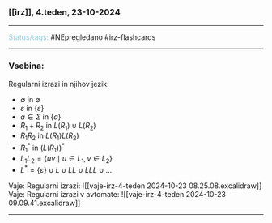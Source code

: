 ### [[irz]], 4.teden, 23-10-2024
---

<font color="#92cddc">Status/tags:</font> #NEpregledano #irz-flashcards 

---

### Vsebina:

Regularni izrazi in njihov jezik:
- $\emptyset$ in $\emptyset$
- $\varepsilon$ in $\{\varepsilon\}$
- $a \in \Sigma$ in $\{a\}$
- $R_1 + R_2$ in $L(R_1) \cup L(R_2)$
- $R_1 R_2$ in $L(R_1)L(R_2)$
- $R_1^*$ in $(L(R_1))^*$
- $L_1L_2 = \{uv \mid u \in L_1, v \in L_2\}$
- $L^* = \{\varepsilon\} \cup L \cup LL \cup LLL \cup ...$

Vaje: Regularni izrazi: ![[vaje-irz-4-teden 2024-10-23 08.25.08.excalidraw]]
Vaje: Regularni izrazi v avtomate: ![[vaje-irz-4-teden 2024-10-23 09.09.41.excalidraw]]

---
